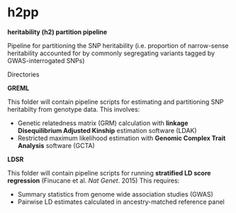 # h2pp
**heritability (h2) partition pipeline**

Pipeline for partitioning the SNP heritability (i.e. proportion of narrow-sense heritability accounted for by commonly segregating variants tagged by GWAS-interrogated SNPs) 

Directories

**GREML** 

This folder will contain pipeline scripts for estimating and partitioning SNP heritabilty from genotype data. 
This involves:
  * Genetic relatedness matrix (GRM) calculation with **linkage Disequilibrium Adjusted Kinship** estimation software (LDAK)  
  * Restricted maximum likelihood estimation with **Genomic Complex Trait Analysis** software (GCTA)

**LDSR** 

This folder will contain pipeline scripts for running **stratified LD score regression** (Finucane et al. _Nat Genet_. 2015) 
This requires:
  * Summary statistics from genome wide association studies (GWAS) 
  * Pairwise LD estimates calculated in ancestry-matched reference panel 
